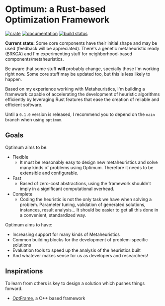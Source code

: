 # Optimum: a Rust-based Optimization Framework

[![crate](https://img.shields.io/crates/v/optimum.svg)](https://crates.io/crates/optimum)
[![documentation](https://docs.rs/optimum/badge.svg)](https://docs.rs/optimum)
[![build status](https://github.com/dbofmmbt/optimum/workflows/rust/badge.svg)](https://github.com/dbofmmbt/optimum/actions)

**Current state:** Some core components have their initial shape and may be used (feedback will be appreciated). There's a genetic metaheuristic ready (BRKGA) and I'm experimenting stuff for neighborhood-based components/metaheuristics.

Be aware that some stuff **will** probably change, specially those I'm working right now. Some core stuff may be updated too, but this is less likely to happen.

Based on my experience working with Metaheuristics, I'm building a framework capable of accelerating the development of heuristic algorithms efficiently by leveraging Rust features that ease the creation of reliable and efficient software.

Until a `0.1.0` version is released, I recommend you to depend on the `main` branch when using `optimum`.

## Goals

Optimum aims to be:

- Flexible
  - It must be reasonably easy to design new metaheuristics and solve many kinds of problems using Optimum. Therefore it needs to be extensible and configurable.
- Fast
  - Based of zero-cost abstractions, using the framework shouldn't imply in a significant computational overhead.
- Complete
  - Coding the heuristic is not the only task we have when solving a problem. Parameter tuning, validation of generated solutions, instances, result analysis... It should be easier to get all this done in a convenient, standardized way.

Optimum aims to have:

- Increasing support for many kinds of Metaheuristics
- Common building blocks for the development of problem-specific solutions
- Evaluation tools to speed up the analysis of the heuristics built
- And whatever makes sense for us as developers and researchers!

## Inspirations

To learn from others is key to design a solution which pushes things forward.

- [OptFrame](https://github.com/optframe/optframe), a C++ based framework
